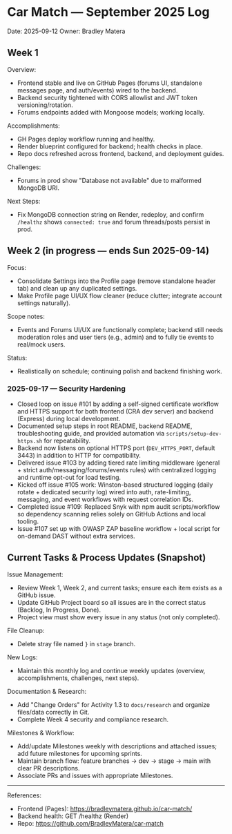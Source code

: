 # Car Match — September 2025 Log

Date: 2025-09-12
Owner: Bradley Matera

## Week 1

Overview:
- Frontend stable and live on GitHub Pages (forums UI, standalone messages page, and auth/events) wired to the backend.
- Backend security tightened with CORS allowlist and JWT token versioning/rotation.
- Forums endpoints added with Mongoose models; working locally.

Accomplishments:
- GH Pages deploy workflow running and healthy.
- Render blueprint configured for backend; health checks in place.
- Repo docs refreshed across frontend, backend, and deployment guides.

Challenges:
- Forums in prod show "Database not available" due to malformed MongoDB URI.

Next Steps:
- Fix MongoDB connection string on Render, redeploy, and confirm `/healthz` shows `connected: true` and forum threads/posts persist in prod.

## Week 2 (in progress — ends Sun 2025-09-14)

Focus:
- Consolidate Settings into the Profile page (remove standalone header tab) and clean up any duplicated settings.
- Make Profile page UI/UX flow cleaner (reduce clutter; integrate account settings naturally).

Scope notes:
- Events and Forums UI/UX are functionally complete; backend still needs moderation roles and user tiers (e.g., admin) and to fully tie events to real/mock users.

Status:
- Realistically on schedule; continuing polish and backend finishing work.

### 2025-09-17 — Security Hardening
- Closed loop on issue #101 by adding a self-signed certificate workflow and HTTPS support for both frontend (CRA dev server) and backend (Express) during local development.
- Documented setup steps in root README, backend README, troubleshooting guide, and provided automation via `scripts/setup-dev-https.sh` for repeatability.
- Backend now listens on optional HTTPS port (`DEV_HTTPS_PORT`, default 3443) in addition to HTTP for compatibility.
- Delivered issue #103 by adding tiered rate limiting middleware (general + strict auth/messaging/forums/events rules) with centralized logging and runtime opt-out for load testing.
- Kicked off issue #105 work: Winston-based structured logging (daily rotate + dedicated security log) wired into auth, rate-limiting, messaging, and event workflows with request correlation IDs.
- Completed issue #109: Replaced Snyk with npm audit scripts/workflow so dependency scanning relies solely on GitHub Actions and local tooling.
- Issue #107 set up with OWASP ZAP baseline workflow + local script for on-demand DAST without extra services.

## Current Tasks & Process Updates (Snapshot)

Issue Management:
- Review Week 1, Week 2, and current tasks; ensure each item exists as a GitHub issue.
- Update GitHub Project board so all issues are in the correct status (Backlog, In Progress, Done).
- Project view must show every issue in any status (not only completed).

File Cleanup:
- Delete stray file named `}` in `stage` branch.

New Logs:
- Maintain this monthly log and continue weekly updates (overview, accomplishments, challenges, next steps).

Documentation & Research:
- Add "Change Orders" for Activity 1.3 to `docs/research` and organize files/data correctly in Git.
- Complete Week 4 security and compliance research.

Milestones & Workflow:
- Add/update Milestones weekly with descriptions and attached issues; add future milestones for upcoming sprints.
- Maintain branch flow: feature branches → dev → stage → main with clear PR descriptions.
- Associate PRs and issues with appropriate Milestones.

---

References:
- Frontend (Pages): https://bradleymatera.github.io/car-match/
- Backend health: GET /healthz (Render)
- Repo: https://github.com/BradleyMatera/car-match
